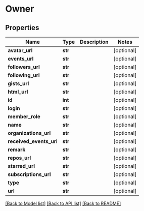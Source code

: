 # Owner

## Properties
Name | Type | Description | Notes
------------ | ------------- | ------------- | -------------
**avatar_url** | **str** |  | [optional] 
**events_url** | **str** |  | [optional] 
**followers_url** | **str** |  | [optional] 
**following_url** | **str** |  | [optional] 
**gists_url** | **str** |  | [optional] 
**html_url** | **str** |  | [optional] 
**id** | **int** |  | [optional] 
**login** | **str** |  | [optional] 
**member_role** | **str** |  | [optional] 
**name** | **str** |  | [optional] 
**organizations_url** | **str** |  | [optional] 
**received_events_url** | **str** |  | [optional] 
**remark** | **str** |  | [optional] 
**repos_url** | **str** |  | [optional] 
**starred_url** | **str** |  | [optional] 
**subscriptions_url** | **str** |  | [optional] 
**type** | **str** |  | [optional] 
**url** | **str** |  | [optional] 

[[Back to Model list]](../README.md#documentation-for-models) [[Back to API list]](../README.md#documentation-for-api-endpoints) [[Back to README]](../README.md)

